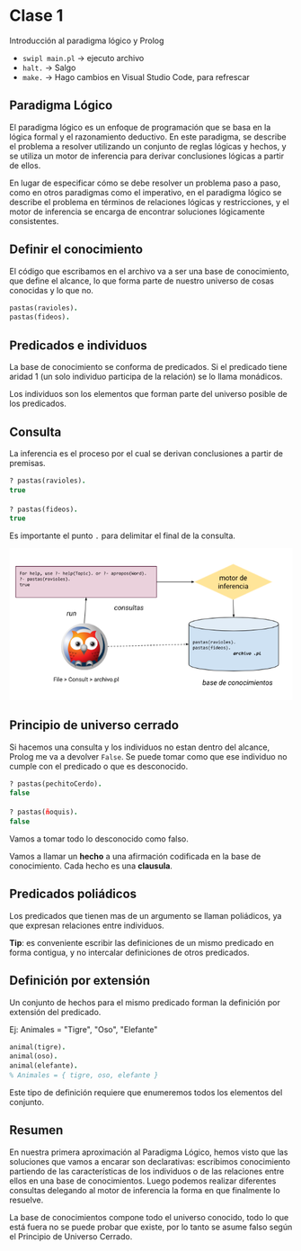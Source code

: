 # Clase 1

Introducción al paradigma lógico y Prolog

- `swipl main.pl` -> ejecuto archivo
- `halt.` -> Salgo
- `make.` -> Hago cambios en Visual Studio Code, para refrescar



## Paradigma Lógico

El paradigma lógico es un enfoque de programación que se basa en la lógica formal y el razonamiento deductivo. En este paradigma, se describe el problema a resolver utilizando un conjunto de reglas lógicas y hechos, y se utiliza un motor de inferencia para derivar conclusiones lógicas a partir de ellos.

En lugar de especificar cómo se debe resolver un problema paso a paso, como en otros paradigmas como el imperativo, en el paradigma lógico se describe el problema en términos de relaciones lógicas y restricciones, y el motor de inferencia se encarga de encontrar soluciones lógicamente consistentes.

## Definir el conocimiento

El código que escribamos en el archivo va a ser una base de conocimiento, que define el alcance, lo que forma parte de nuestro universo de cosas conocidas y lo que no.

```Prolog
pastas(ravioles).
pastas(fideos).
```

## Predicados e individuos

La base de conocimiento se conforma de predicados. Si el predicado tiene aridad 1 (un solo individuo participa de la relación) se lo llama monádicos.

Los individuos son los elementos que forman parte del universo posible de los predicados.

## Consulta

La inferencia es el proceso por el cual se derivan conclusiones a partir de premisas.

```Prolog
? pastas(ravioles).
true

? pastas(fideos).
true
```

Es importante el punto `.` para delimitar el final de la consulta.

![Motor Prolog](./motor.png)

## Principio de universo cerrado

Si hacemos una consulta y los individuos no estan dentro del alcance, Prolog me va a devolver `False`. Se puede tomar como que ese individuo no cumple con el predicado o que es desconocido.

```Prolog
? pastas(pechitoCerdo).
false

? pastas(ñoquis).
false
```

Vamos a tomar todo lo desconocido como falso.

Vamos a llamar un **hecho** a una afirmación codificada en la base de conocimiento. Cada hecho es una **clausula**.

## Predicados poliádicos

Los predicados que tienen mas de un argumento se llaman poliádicos, ya que expresan relaciones entre individuos.

**Tip**: es conveniente escribir las definiciones de un mismo predicado en forma contigua, y no intercalar definiciones de otros predicados.

## Definición por extensión

Un conjunto de hechos para el mismo predicado forman la definición por extensión del predicado.

Ej: Animales = "Tigre", "Oso", "Elefante"

```Prolog
animal(tigre).
animal(oso).
animal(elefante).
% Animales = { tigre, oso, elefante }
```

Este tipo de definición requiere que enumeremos todos los elementos del conjunto.

## Resumen

En nuestra primera aproximación al Paradigma Lógico, hemos visto que las soluciones que vamos a encarar son declarativas: escribimos conocimiento partiendo de las características de los individuos o de las relaciones entre ellos en una base de conocimientos. Luego podemos realizar diferentes consultas delegando al motor de inferencia la forma en que finalmente lo resuelve.

La base de conocimientos compone todo el universo conocido, todo lo que está fuera no se puede probar que existe, por lo tanto se asume falso según el Principio de Universo Cerrado.
